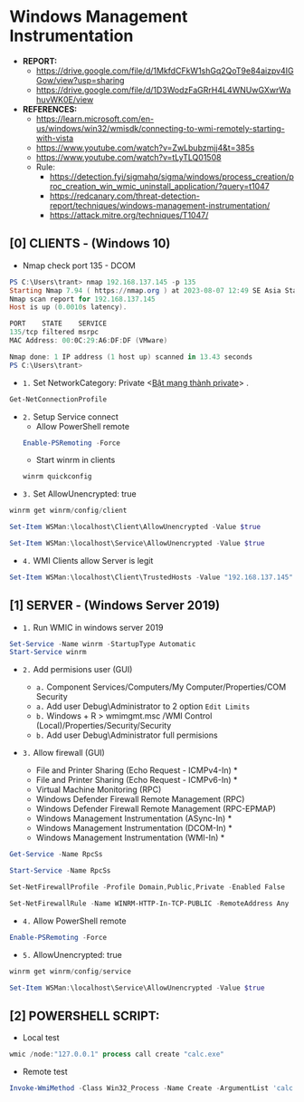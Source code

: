 # Windows Management Instrumentation
- **REPORT:**
    * https://drive.google.com/file/d/1MkfdCFkW1shGq2QoT9e84aizpv4IGGow/view?usp=sharing
    * https://drive.google.com/file/d/1D3WodzFaGRrH4L4WNUwGXwrWahuvWK0E/view
- **REFERENCES:**
    * https://learn.microsoft.com/en-us/windows/win32/wmisdk/connecting-to-wmi-remotely-starting-with-vista
    * https://www.youtube.com/watch?v=ZwLbubzmjj4&t=385s
    * https://www.youtube.com/watch?v=tLyTLQ01508
    * Rule:
         + https://detection.fyi/sigmahq/sigma/windows/process_creation/proc_creation_win_wmic_uninstall_application/?query=t1047
         + https://redcanary.com/threat-detection-report/techniques/windows-management-instrumentation/
         + https://attack.mitre.org/techniques/T1047/

## [0] CLIENTS - (Windows 10)
- Nmap check port 135 - DCOM
```powershell 
PS C:\Users\trant> nmap 192.168.137.145 -p 135
Starting Nmap 7.94 ( https://nmap.org ) at 2023-08-07 12:49 SE Asia Standard Time
Nmap scan report for 192.168.137.145
Host is up (0.0010s latency).

PORT    STATE    SERVICE
135/tcp filtered msrpc
MAC Address: 00:0C:29:A6:DF:DF (VMware)

Nmap done: 1 IP address (1 host up) scanned in 13.43 seconds
PS C:\Users\trant>
```

- `1.` Set NetworkCategory: Private <[Bật mạng thành private](https://vitinhquan7.info/cach-thay-doi-mang-cong-cong-thanh-mang-rieng/)> .
```powershell
Get-NetConnectionProfile
```

- `2.` Setup Service connect
    * Allow PowerShell remote
    ```powershell
    Enable-PSRemoting -Force
    ```
    * Start winrm in clients
    ```powershell
    winrm quickconfig
    ```
- `3.` Set AllowUnencrypted: true
```powershell
winrm get winrm/config/client
```
```powershell
Set-Item WSMan:\localhost\Client\AllowUnencrypted -Value $true
```
```powershell
Set-Item WSMan:\localhost\Service\AllowUnencrypted -Value $true
```
- `4.` WMI Clients allow Server is legit
```powershell
Set-Item WSMan:\localhost\Client\TrustedHosts -Value "192.168.137.145" -Concatenate -Force
```

## [1] SERVER - (Windows Server 2019)
- `1.` Run WMIC in windows server 2019
```powershell
Set-Service -Name winrm -StartupType Automatic
Start-Service winrm
```

- `2.` Add permisions user (GUI)
    * `a.` Component Services/Computers/My Computer/Properties/COM Security
    * `a.` Add user Debug\Administrator to 2 option `Edit Limits`
    * `b.` Windows + R > wmimgmt.msc /WMI Control (Local)/Properties/Security/Security
    * `b.` Add user Debug\Administrator full permisions

- `3.` Allow firewall (GUI)
    * File and Printer Sharing (Echo Request - ICMPv4-In) *
    * File and Printer Sharing (Echo Request - ICMPv6-In) *
    * Virtual Machine Monitoring (RPC)
    * Windows Defender Firewall Remote Management (RPC)
    * Windows Defender Firewall Remote Management (RPC-EPMAP)
    * Windows Management Instrumentation (ASync-In) *
    * Windows Management Instrumentation (DCOM-In) *
    * Windows Management Instrumentation (WMI-In) *
```powershell
Get-Service -Name RpcSs
```
```powershell
Start-Service -Name RpcSs
```
```powershell
Set-NetFirewallProfile -Profile Domain,Public,Private -Enabled False
```
```powershell
Set-NetFirewallRule -Name WINRM-HTTP-In-TCP-PUBLIC -RemoteAddress Any
```


- `4.` Allow PowerShell remote
```powershell
Enable-PSRemoting -Force
```

- `5.` AllowUnencrypted: true
```powershell
winrm get winrm/config/service
```
```powershell
Set-Item WSMan:\localhost\Service\AllowUnencrypted -Value $true
```

## [2] POWERSHELL SCRIPT:
- Local test
```powershell
wmic /node:"127.0.0.1" process call create "calc.exe"
```
- Remote test
```powershell
Invoke-WmiMethod -Class Win32_Process -Name Create -ArgumentList 'calc.exe' -ComputerName <ip-server> -Credential 'debug\Administrator' 
```





